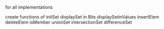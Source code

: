 for all implementations

create functions of 
initSet
displaySet in Bits
displaySetinValues
insertElem
deleteElem
isMember
unionSet
intersectionSet
differenceSet
